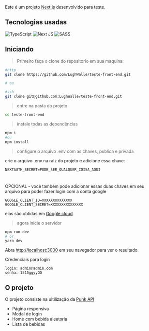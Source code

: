 Este é um projeto [Next.js](https://nextjs.org/) desenvolvido para teste.

## Tecnologias usadas

![TypeScript](https://img.shields.io/badge/TypeScript--%23007ACC.svg?style=flat-square&logo=typescript&logoColor=white)
![Next JS](https://img.shields.io/badge/Next-black?style=flat-square&logo=next.js&logoColor=white)
![SASS](https://img.shields.io/badge/-SASS-bf4080?style=flat-square&logo=sass&logoColor=ffffff)


## Iniciando

>Primeiro faça o clone do repositorio em sua maquina:

```bash
#http
git clone https://github.com/LughWalle/teste-front-end.git

# ou

#ssh
git clone git@github.com:LughWalle/teste-front-end.git
```

>entre na pasta do projeto
```bash
cd teste-front-end
```
>instale todas as dependências
```bash
npm i
#ou
npm install
```
>configure o arquivo .env com as chaves, publica e privada

crie o arquivo .env na raiz do projeto e adicione essa chave:
```
NEXTAUTH_SECRET=PODE_SER_QUALQUER_COISA_AQUI
```
#
OPCIONAL - você também pode adicionar essas duas chaves em seu arquivo para poder fazer login com a conta google
```
GOOGLE_CLIENT_ID=XXXXXXXXXXXXXX
GOOGLE_CLIENT_SECRET=XXXXXXXXXXXXXXX
```
elas são obtidas em [Google cloud](https://console.cloud.google.com/welcome)

>agora inicie o servidor
```bash
npm run dev
# or
yarn dev
```

Abra [http://localhost:3000](http://localhost:3000) em seu navegador para ver o resultado.

Credenciais para login
```
login: admin@admin.com
senha: 1515ggyyGG
```

## O projeto

O projeto consiste na ultilização da [Punk API](https://punkapi.com/documentation/v2)

- Página responsiva
- Modal de login
- Home com bebida aleatoria
- Lista de bebidas
